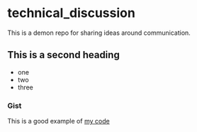 # technical_discussion
This is a demon repo for sharing ideas around communication.


## This is a second heading

* one
* two
* three

### Gist

This is a good example of [my code](https://gist.github.com/sudhanshuiitt/9061a688f6bf45d3f696522a7c9c76a9)
